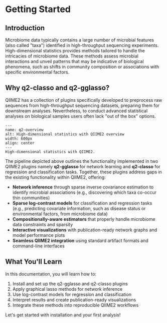 # Getting Started

## Introduction

Microbiome data typically contains a large number of microbial features (also called "taxa") identified in high-throughput sequencing experiments. High-dimensional statistics provides methods tailored to handle the intricacies of microbiome data. These methods assess microbial interactions and unveil patterns that may be indicative of biological phenomena, such as shifts in community composition or associations with specific environmental factors.

## Why q2-classo and q2-gglasso?

QIIME2 has a collection of plugins specifically developed to preprocess raw sequences from high-throughput sequencing datasets, preparing them for downstream analyses. Nevertheless, to conduct advanced statistical analyses on biological samples users often lack "out of the box" options.

```{figure} ../../images/png/overview.png
---
name: q2-overview
alt: High-dimensional statistics with QIIME2 overview
width: 600px
align: center
---
High-dimensional statistics with QIIME2.
```

The pipeline depicted above outlines the functionality implemented in two QIIME2 plugins namely **q2-gglasso** for network learning and **q2-classo** for regression and classification tasks. Together, these plugins address gaps in the existing functionality within QIIME2, offering:

- **Network inference** through sparse inverse covariance estimation to identify microbial associations (e.g., discovering which taxa co-occur thin communities)
- **Sparse log-contrast models** for classification and regression tasks (e.g., predicting covariate information, such as disease status or environmental factors, from microbiome data)
- **Compositionally-aware estimators** that properly handle microbiome data constraints and sparsity
- **Interactive visualizations** with publication-ready network graphs and model performance plots
- **Seamless QIIME2 integration** using standard artifact formats and command-line interfaces

## What You'll Learn

In this documentation, you will learn how to:

1. Install and set up the q2-gglasso and q2-classo plugins
2. Apply graphical lasso methods for network inference
3. Use log-contrast models for regression and classification
4. Interpret results and create publication-ready visualizations
5. Integrate these methods into reproducible QIIME2 workflows

Let's get started with installation and your first analysis!
